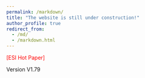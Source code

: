 ```yaml
---
permalink: /markdown/
title: "The website is still under construction!"
author_profile: true
redirect_from: 
  - /md/
  - /markdown.html
---
```


<span style="color: red;">[ESI Hot Paper]</span>

Version V1.79

